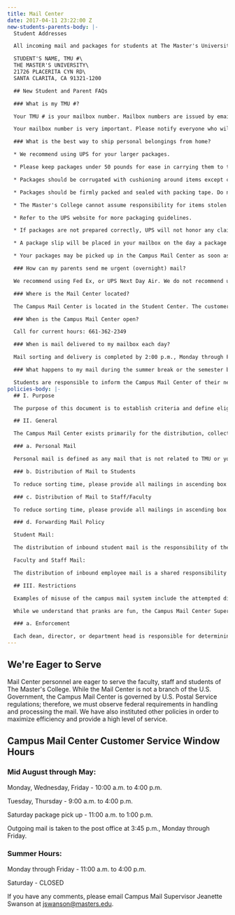 ```yaml
---
title: Mail Center
date: 2017-04-11 23:22:00 Z
new-students-parents-body: |-
  Student Addresses

  All incoming mail and packages for students at The Master's University should be addressed:

  STUDENT'S NAME, TMU #\
  THE MASTER'S UNIVERSITY\
  21726 PLACERITA CYN RD\
  SANTA CLARITA, CA 91321-1200

  ## New Student and Parent FAQs

  ### What is my TMU #?

  Your TMU # is your mailbox number. Mailbox numbers are issued by email during the early part of August, provided the student has completed the registration process. Information about accessing your mailbox combination will also be included in the email.

  Your mailbox number is very important. Please notify everyone who will be sending you mail to include your mailbox number on all address labels. Mail received without your mailbox number will be delayed.

  ### What is the best way to ship personal belongings from home?

  * We recommend using UPS for your larger packages.

  * Please keep packages under 50 pounds for ease in carrying them to the dorms.

  * Packages should be corrugated with cushioning around items except clothing and books.

  * Packages should be firmly packed and sealed with packing tape. Do not use rope, twine, masking tape or duct tape.

  * The Master's College cannot assume responsibility for items stolen or damaged during shipment. Therefore, make sure all of your packages are insured.

  * Refer to the UPS website for more packaging guidelines.

  * If packages are not prepared correctly, UPS will not honor any claims against damage.

  * A package slip will be placed in your mailbox on the day a package arrives.

  * Your packages may be picked up in the Campus Mail Center as soon as you arrive, however you may want to wait until you have checked in and have your room key, so you won't have to carry them around.

  ### How can my parents send me urgent (overnight) mail?

  We recommend using Fed Ex, or UPS Next Day Air. We do not recommend using the U.S. Postal Service Priority Mail Express. The Mail Center staff signs for all Fed Ex, UPS and other accountable mail. We will put a package slip into the student's mailbox. The student will sign for the package when he/she comes to the window to pick it up. Our policy is, "if we sign for it, you sign for it." For other important mail that is not "urgent" (i.e., airline tickets, money order, other valuable items), we suggest using certified mail or registered mail for added security.

  ### Where is the Mail Center located?

  The Campus Mail Center is located in the Student Center. The customer service window is located inside the Bookstore.

  ### When is the Campus Mail Center open?

  Call for current hours: 661-362-2349

  ### When is mail delivered to my mailbox each day?

  Mail sorting and delivery is completed by 2:00 p.m., Monday through Friday.

  ### What happens to my mail during the summer break or the semester break? How do I forward my mail after I graduate or transfer?

  Students are responsible to inform the Campus Mail Center of their new address if they leave the College for any reason. You may click [here](https://www2.masters.edu/IqWeb/secure/logon.asp?TargetPage=secure%2Ftmc%2Fforwardaddress%2Fstudentf) to complete an online forwarding request. Mail is forwarded during the summer break or if a student leaves the College due to graduation, transfer or withdrawal. Mail is not forwarded during the semester (holiday) break. Mail is forwarded for a period of 12 months. The forwarding address should be updated if it changes during that period of time and students should notify all businesses, friends and family of their new address as soon as possible. Due to a USPS policy, magazines will not be forwarded. Be sure to inform magazine companies of your new address eight weeks before you move.
policies-body: |-
  ## I. Purpose

  The purpose of this document is to establish criteria and define eligibility and restrictions in the use of The Master's University Campus Mail Center. While the Mail Center is not a branch of the U.S. Government, we are governed by U.S. Postal regulations; therefore we must observe federal requirements in handling and processing the mail. We have also instituted other policies in order to maximize efficiency and provide a high level of service to the staff, faculty and students of The Master's College.

  ## II. General

  The Campus Mail Center exists primarily for the distribution, collection and processing of The Master's University intra-campus mail and mail sent via the USPS and various express carriers. The Master's College campus mail system is a restricted service, which is available for official business only. Official materials are those dealing with some aspect of college operations, which can be defined as essential to the activities of the institution as differentiated from private business or personal mail. It is not available for private gain or use by non-college groups for the advertisement of programs or political endorsements not sponsored by the College. However, stamps and package postage may be purchased during window hours for personal or other use.

  ### a. Personal Mail

  Personal mail is defined as any mail that is not related to TMU or your position at TMU, such as utility bills, credit card and bank accounts, periodicals not related to your position at TMU. All faculty and staff are required to receive their personal mail at home or at another permanent address. Occasional correspondence from friends and/or colleagues is acceptable. Your TMU address should never be given as your permanent address unless you live on campus. Packages received by TMU which appear to be of a personal nature will not be delivered to you. You will receive a call and will need to come and pick the package up from the Campus Mail Center.

  ### b. Distribution of Mail to Students

  To reduce sorting time, please provide all mailings in ascending box number order. If every student on-campus is receiving the same information, names and box numbers are not necessary. Full sheet mailings should be tri-folded for efficient stuffing of mailboxes. Please give two days notice in order to guarantee timely delivery of a mass mailing.

  ### c. Distribution of Mail to Staff/Faculty

  To reduce sorting time, please provide all mailings in ascending box number order. Mailing directed to specific faculty or staff requires individual name and box numbers. Faculty and staff can also distribute information by sending one flyer to each department to post, sending a bundle of flyers to each department to distribute or emailing the department.

  ### d. Forwarding Mail Policy

  Student Mail:

  The distribution of inbound student mail is the responsibility of the TMC Campus Mail Center Supervisor. This includes the handling of mail for enrolled students on campus and forwarding the mail to students who have recently left the campus. First Class Mail is forwarded for a period of 12 months. NOTE: Magazine subscriptions will not be forwarded by the Campus Mail Center. The USPS will not accept magazines to be forwarded. If you know when you are leaving the college, notify magazine companies at least eight weeks in advance to let them know your new address. We apologize for the inconvenience. This is a USPS policy.

  Faculty and Staff Mail:

  The distribution of inbound employee mail is a shared responsibility of the Campus Mail Center supervisor and the departments to whom the mail is delivered. The responsibility for forwarding employee departmental mail is that of each department.

  ## III. Restrictions

  Examples of misuse of the campus mail system include the attempted distribution of chain letters, hate mail, obscene mail, letters to gain personal profit (pyramid schemes) and political endorsements.

  While we understand that pranks are fun, the Campus Mail Center Supervisor MUST approve any pranks involving mailboxes or the Mail Center AHEAD OF TIME. Absolutely no pranks that emit any sort of odor will be allowed!

  ### a. Enforcement

  Each dean, director, or department head is responsible for determining if materials to be distributed by the Campus Mail Center relate to official business of the College. When questions occur concerning such determination, the matter must be referred to the next level of college administration (dean, director, vice president, etc.). Material found within the Campus Mail Center to be in violation of this policy will be removed immediately and the appropriate administrator will be contacted.
---
```


## We're Eager to Serve

Mail Center personnel are eager to serve the faculty, staff and students of The Master's College. While the Mail Center is not a branch of the U.S. Government, the Campus Mail Center is governed by U.S. Postal Service regulations; therefore, we must observe federal requirements in handling and processing the mail. We have also instituted other policies in order to maximize efficiency and provide a high level of service.

## Campus Mail Center Customer Service Window Hours

### Mid August through May:

Monday, Wednesday, Friday - 10:00 a.m. to 4:00 p.m.

Tuesday, Thursday - 9:00 a.m. to 4:00 p.m.

Saturday package pick up - 11:00 a.m. to 1:00 p.m.

Outgoing mail is taken to the post office at 3:45 p.m., Monday through Friday.

### Summer Hours:

Monday through Friday - 11:00 a.m. to 4:00 p.m.

Saturday - CLOSED

If you have any comments, please email Campus Mail Supervisor Jeanette Swanson at [jswanson@masters.edu](mailto:jswanson@masters.edu).